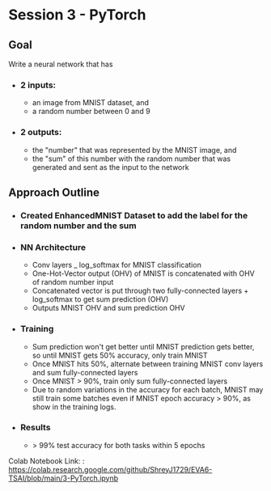 # Session 3 - PyTorch

## Goal
Write a neural network that has
- ### 2 inputs:
  - an image from MNIST dataset, and
  - a random number between 0 and 9
- ### 2 outputs:
  - the "number" that was represented by the MNIST image, and
  - the "sum" of this number with the random number that was generated and sent as the input to the network


## Approach Outline

- ### Created EnhancedMNIST Dataset to add the label for the random number and the sum
- ### NN Architecture
  - Conv layers _ log_softmax for MNIST classification
  - One-Hot-Vector output (OHV) of MNIST is concatenated with OHV of random number input
  - Concatenated vector is put through two fully-connected layers + log_softmax to get sum prediction (OHV)
  - Outputs MNIST OHV and sum prediction OHV
- ### Training
  - Sum prediction won't get better until MNIST prediction gets better, so until MNIST gets 50% accuracy, only train MNIST
  - Once MNIST hits 50%, alternate between training MNIST conv layers and sum fully-connected layers
  - Once MNIST > 90%, train only sum fully-connected layers
  - Due to random variations in the accuracy for each batch, MNIST may still train some batches even if MNIST epoch accuracy > 90%, as show in the training logs.
- ### Results
  - \> 99% test accuracy for both tasks within 5 epochs 

Colab Notebook Link: : https://colab.research.google.com/github/ShreyJ1729/EVA6-TSAI/blob/main/3-PyTorch.ipynb

